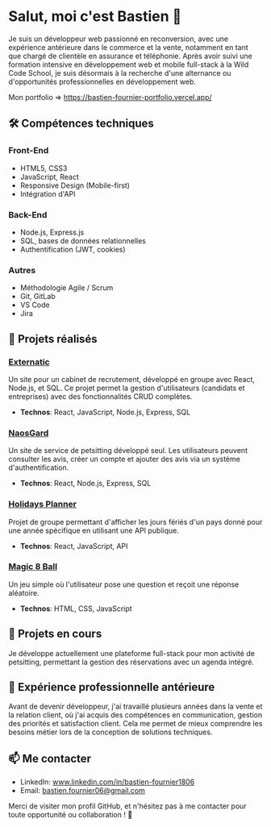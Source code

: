 # Salut, moi c'est Bastien 👋

Je suis un développeur web passionné en reconversion, avec une expérience antérieure dans le commerce et la vente, notamment en tant que chargé de clientèle en assurance et téléphonie. Après avoir suivi une formation intensive en développement web et mobile full-stack à la Wild Code School, je suis désormais à la recherche d'une alternance ou d'opportunités professionnelles en développement web.

Mon portfolio => https://bastien-fournier-portfolio.vercel.app/

## 🛠️ Compétences techniques

### Front-End
- HTML5, CSS3
- JavaScript, React
- Responsive Design (Mobile-first)
- Intégration d'API

### Back-End
- Node.js, Express.js
- SQL, bases de données relationnelles
- Authentification (JWT, cookies)


### Autres
- Méthodologie Agile / Scrum
- Git, GitLab
- VS Code
- Jira

## 🌟 Projets réalisés

### [Externatic](https://github.com/WildCodeSchool-2024-02/JS-lyon-0224-P3-careercatchers)
Un site pour un cabinet de recrutement, développé en groupe avec React, Node.js, et SQL. Ce projet permet la gestion d'utilisateurs (candidats et entreprises) avec des fonctionnalités CRUD complètes. 
- **Technos**: React, JavaScript, Node.js, Express, SQL

### [NaosGard](https://github.com/bastien-fournier/V2-Site-Petsitting)
Un site de service de petsitting développé seul. Les utilisateurs peuvent consulter les avis, créer un compte et ajouter des avis via un système d'authentification.
- **Technos**: React, Node.js, Express, SQL

### [Holidays Planner](https://github.com/WildCodeSchool-2024-02/JS-lyon-0224-P2-holidays_planner)
Projet de groupe permettant d'afficher les jours fériés d'un pays donné pour une année spécifique en utilisant une API publique.
- **Technos**: React, JavaScript, API

### [Magic 8 Ball](https://github.com/YohanGH/MagiCode)
Un jeu simple où l'utilisateur pose une question et reçoit une réponse aléatoire.
- **Technos**: HTML, CSS, JavaScript

## 🔭 Projets en cours
Je développe actuellement une plateforme full-stack pour mon activité de petsitting, permettant la gestion des réservations avec un agenda intégré. 

## 💼 Expérience professionnelle antérieure
Avant de devenir développeur, j'ai travaillé plusieurs années dans la vente et la relation client, où j'ai acquis des compétences en communication, gestion des priorités et satisfaction client. Cela me permet de mieux comprendre les besoins métier lors de la conception de solutions techniques.

## 📫 Me contacter
- LinkedIn: www.linkedin.com/in/bastien-fournier1806
- Email: bastien.fournier06@gmail.com

Merci de visiter mon profil GitHub, et n'hésitez pas à me contacter pour toute opportunité ou collaboration ! 🚀


<!---
bastien-fournier/bastien-fournier is a ✨ special ✨ repository because its `README.md` (this file) appears on your GitHub profile.
You can click the Preview link to take a look at your changes.
--->
